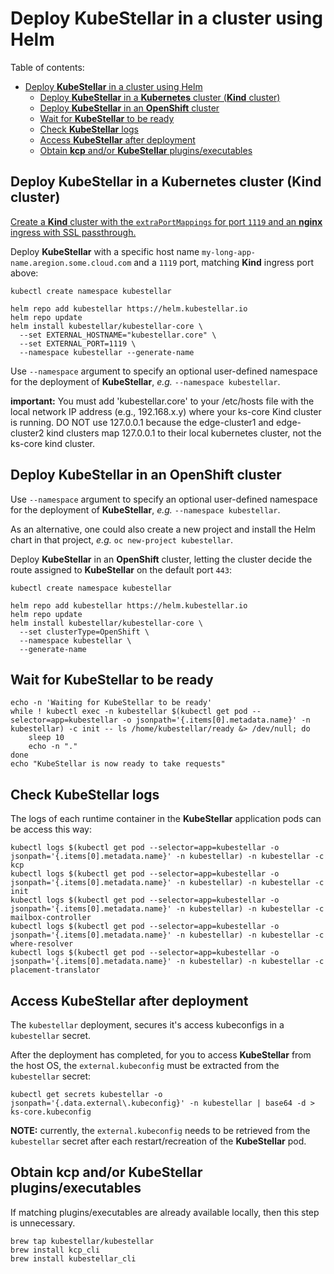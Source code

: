 # Deploy **KubeStellar** in a cluster using Helm

Table of contents:

- [Deploy **KubeStellar** in a cluster using Helm](#deploy-kubestellar-in-a-cluster-using-helm)
  - [Deploy **KubeStellar** in a **Kubernetes** cluster (**Kind** cluster)](#deploy-kubestellar-in-a-kubernetes-cluster-kind-cluster)
  - [Deploy **KubeStellar** in an **OpenShift** cluster](#deploy-kubestellar-in-an-openshift-cluster)
  - [Wait for **KubeStellar** to be ready](#wait-for-kubestellar-to-be-ready)
  - [Check **KubeStellar** logs](#check-kubestellar-logs)
  - [Access **KubeStellar** after deployment](#access-kubestellar-after-deployment)
  - [Obtain **kcp** and/or **KubeStellar** plugins/executables](#obtain-kcp-andor-kubestellar-pluginsexecutables)

## Deploy **KubeStellar** in a **Kubernetes** cluster (**Kind** cluster)

[Create a **Kind** cluster with the `extraPortMappings` for port `1119` and an **nginx** ingress with SSL passthrough.](https://docs.kubestellar.io/main/Coding%20Milestones/PoC2023q1/environments/dev-env/#hosting-kubestellar-in-a-kind-cluster)

Deploy **KubeStellar** with a specific host name `my-long-app-name.aregion.some.cloud.com` and a `1119` port, matching **Kind** ingress port above:

```shell
kubectl create namespace kubestellar  

helm repo add kubestellar https://helm.kubestellar.io
helm repo update
helm install kubestellar/kubestellar-core \
  --set EXTERNAL_HOSTNAME="kubestellar.core" \
  --set EXTERNAL_PORT=1119 \
  --namespace kubestellar --generate-name
```

Use `--namespace` argument to specify an optional user-defined namespace for the deployment of **KubeStellar**, *e.g.* `--namespace kubestellar`.

**important:** You must add 'kubestellar.core' to your /etc/hosts file with the local network IP address (e.g., 192.168.x.y) where your ks-core Kind cluster is running. DO NOT use 127.0.0.1 because the edge-cluster1 and edge-cluster2 kind clusters map 127.0.0.1 to their local kubernetes cluster, not the ks-core kind cluster.

## Deploy **KubeStellar** in an **OpenShift** cluster

Use `--namespace` argument to specify an optional user-defined namespace for the deployment of **KubeStellar**, *e.g.* `--namespace kubestellar`.

As an alternative, one could also create a new project and install the Helm chart in that project, *e.g.* `oc new-project kubestellar`.

Deploy **KubeStellar** in an **OpenShift** cluster, letting the cluster decide the route assigned to **KubeStellar** on the default port `443`:

```shell
kubectl create namespace kubestellar  

helm repo add kubestellar https://helm.kubestellar.io
helm repo update
helm install kubestellar/kubestellar-core \
  --set clusterType=OpenShift \
  --namespace kubestellar \
  --generate-name
```

## Wait for **KubeStellar** to be ready

```shell
echo -n 'Waiting for KubeStellar to be ready'
while ! kubectl exec -n kubestellar $(kubectl get pod --selector=app=kubestellar -o jsonpath='{.items[0].metadata.name}' -n kubestellar) -c init -- ls /home/kubestellar/ready &> /dev/null; do
    sleep 10
    echo -n "."
done
echo "KubeStellar is now ready to take requests"
```

## Check **KubeStellar** logs
<!--check-log-start-->
The logs of each runtime container in the **KubeStellar** application pods can be access this way:

```shell
kubectl logs $(kubectl get pod --selector=app=kubestellar -o jsonpath='{.items[0].metadata.name}' -n kubestellar) -n kubestellar -c kcp
kubectl logs $(kubectl get pod --selector=app=kubestellar -o jsonpath='{.items[0].metadata.name}' -n kubestellar) -n kubestellar -c init
kubectl logs $(kubectl get pod --selector=app=kubestellar -o jsonpath='{.items[0].metadata.name}' -n kubestellar) -n kubestellar -c mailbox-controller
kubectl logs $(kubectl get pod --selector=app=kubestellar -o jsonpath='{.items[0].metadata.name}' -n kubestellar) -n kubestellar -c where-resolver
kubectl logs $(kubectl get pod --selector=app=kubestellar -o jsonpath='{.items[0].metadata.name}' -n kubestellar) -n kubestellar -c placement-translator
```
<!--check-log-end-->
## Access **KubeStellar** after deployment

The `kubestellar` deployment, secures it's access kubeconfigs in a `kubestellar` secret.

After the deployment has completed, for you to access **KubeStellar** from the host OS, the `external.kubeconfig` must be extracted from the `kubestellar` secret:

```shell
kubectl get secrets kubestellar -o jsonpath='{.data.external\.kubeconfig}' -n kubestellar | base64 -d > ks-core.kubeconfig
```

**NOTE:** currently, the `external.kubeconfig` needs to be retrieved from the `kubestellar` secret after each restart/recreation of the **KubeStellar** pod.

## Obtain **kcp** and/or **KubeStellar** plugins/executables

If matching plugins/executables are already available locally, then this step is unnecessary.

```
brew tap kubestellar/kubestellar
brew install kcp_cli
brew install kubestellar_cli
```
